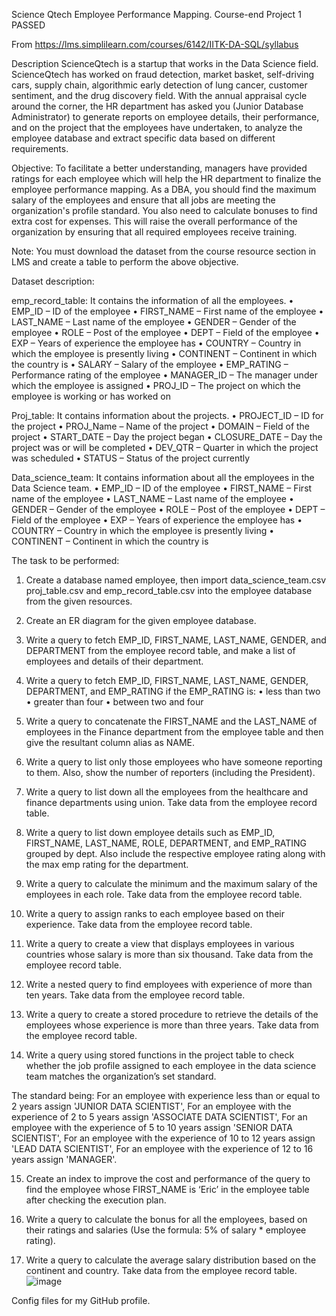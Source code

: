 Science Qtech Employee Performance Mapping.
Course-end Project 1
PASSED

From <https://lms.simplilearn.com/courses/6142/IITK-DA-SQL/syllabus> 



Description
ScienceQtech is a startup that works in the Data Science field. ScienceQtech has worked on fraud detection, market basket, self-driving cars, supply chain, algorithmic early detection of lung cancer, customer sentiment, and the drug discovery field. With the annual appraisal cycle around the corner, the HR department has asked you (Junior Database Administrator) to generate reports on employee details, their performance, and on the project that the employees have undertaken, to analyze the employee database and extract specific data based on different requirements.
 
Objective: 
To facilitate a better understanding, managers have provided ratings for each employee which will help the HR department to finalize the employee performance mapping. As a DBA, you should find the maximum salary of the employees and ensure that all jobs are meeting the organization's profile standard. You also need to calculate bonuses to find extra cost for expenses. This will raise the overall performance of the organization by ensuring that all required employees receive training.
 
Note: You must download the dataset from the course resource section in LMS and create a table to perform the above objective.

 
Dataset description:
 
emp_record_table: It contains the information of all the employees.
• EMP_ID – ID of the employee
• FIRST_NAME – First name of the employee
• LAST_NAME – Last name of the employee
• GENDER – Gender of the employee
• ROLE – Post of the employee
• DEPT – Field of the employee
• EXP – Years of experience the employee has
• COUNTRY – Country in which the employee is presently living
• CONTINENT – Continent in which the country is
• SALARY – Salary of the employee
• EMP_RATING – Performance rating of the employee
• MANAGER_ID – The manager under which the employee is assigned 
• PROJ_ID – The project on which the employee is working or has worked on

 
Proj_table: It contains information about the projects.
• PROJECT_ID – ID for the project
• PROJ_Name – Name of the project
• DOMAIN – Field of the project
• START_DATE – Day the project began
• CLOSURE_DATE – Day the project was or will be completed
• DEV_QTR – Quarter in which the project was scheduled
• STATUS – Status of the project currently
 
Data_science_team: It contains information about all the employees in the Data Science team.
• EMP_ID – ID of the employee
• FIRST_NAME – First name of the employee
• LAST_NAME – Last name of the employee
• GENDER – Gender of the employee
• ROLE – Post of the employee
• DEPT – Field of the employee
• EXP – Years of experience the employee has
• COUNTRY – Country in which the employee is presently living
• CONTINENT – Continent in which the country is



 
The task to be performed: 
 
1. Create a database named employee, then import data_science_team.csv proj_table.csv and emp_record_table.csv into the employee database from the given resources.
 
2. Create an ER diagram for the given employee database.
 
3. Write a query to fetch EMP_ID, FIRST_NAME, LAST_NAME, GENDER, and DEPARTMENT from the employee record table, and make a list of employees and details of their department.
 
4. Write a query to fetch EMP_ID, FIRST_NAME, LAST_NAME, GENDER, DEPARTMENT, and EMP_RATING if the EMP_RATING is: 
  • less than two
  • greater than four 
  • between two and four
 
5. Write a query to concatenate the FIRST_NAME and the LAST_NAME of employees in the Finance department from the employee table and then give the resultant column alias as NAME.
 
6. Write a query to list only those employees who have someone reporting to them. Also, show the number of reporters (including the President).
	
7. Write a query to list down all the employees from the healthcare and finance departments using union. Take data from the employee record table.
 
8. Write a query to list down employee details such as EMP_ID, FIRST_NAME, LAST_NAME, ROLE, DEPARTMENT, and EMP_RATING grouped by dept. Also include the respective employee rating along with the max emp rating for the department.
 
9. Write a query to calculate the minimum and the maximum salary of the employees in each role. Take data from the employee record table.
 
10. Write a query to assign ranks to each employee based on their experience. Take data from the employee record table.
 
11. Write a query to create a view that displays employees in various countries whose salary is more than six thousand. Take data from the employee record table.
 
12. Write a nested query to find employees with experience of more than ten years. Take data from the employee record table.
 
13. Write a query to create a stored procedure to retrieve the details of the employees whose experience is more than three years. Take data from the employee record table.
 
14. Write a query using stored functions in the project table to check whether the job profile assigned to each employee in the data science team matches the organization’s set standard.
 
The standard being:
For an employee with experience less than or equal to 2 years assign 'JUNIOR DATA SCIENTIST',
For an employee with the experience of 2 to 5 years assign 'ASSOCIATE DATA SCIENTIST',
For an employee with the experience of 5 to 10 years assign 'SENIOR DATA SCIENTIST',
For an employee with the experience of 10 to 12 years assign 'LEAD DATA SCIENTIST',
For an employee with the experience of 12 to 16 years assign 'MANAGER'.
 
15. Create an index to improve the cost and performance of the query to find the employee whose FIRST_NAME is ‘Eric’ in the employee table after checking the execution plan.
 
16. Write a query to calculate the bonus for all the employees, based on their ratings and salaries (Use the formula: 5% of salary * employee rating).
 
17. Write a query to calculate the average salary distribution based on the continent and country. Take data from the employee record table.
![image](https://github.com/user-attachments/assets/3c689456-8c92-40e5-9359-c31f2a2e655f)

Config files for my GitHub profile.
